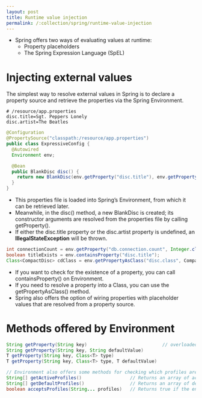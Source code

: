 ```yaml
---
layout: post
title: Runtime value injection
permalink: /:collection/spring/runtime-value-injection
---
```


- Spring offers two ways of evaluating values at runtime:
  -	Property placeholders
  -	The Spring Expression Language (SpEL)

# Injecting external values
The simplest way to resolve external values in Spring is to declare a property source and retrieve the properties via the Spring Environment.

```properties
# /resource/app.properties
disc.title=Sgt. Peppers Lonely 
disc.artist=The Beatles
```
```java
@Configuration
@PropertySource("classpath:/resource/app.properties")
public class ExpressiveConfig {
  @Autowired
  Environment env;

  @Bean
  public BlankDisc disc() {
    return new BlankDisc(env.getProperty("disc.title"), env.getProperty("disc.artist"));
  }
}
```
- This properties file is loaded into Spring’s Environment, from which it can be retrieved later.
- Meanwhile, in the disc() method, a new BlankDisc is created; its constructor arguments are resolved from the properties file by calling getProperty().
-	If either the disc.title property or the disc.artist property is undefined, an **IllegalStateException** will be thrown.

```java
int connectionCount = env.getProperty("db.connection.count", Integer.class, 30);
boolean titleExists = env.containsProperty("disc.title");
Class<CompactDisc> cdClass = env.getPropertyAsClass("disc.class", CompactDisc.class);
```
-	If you want to check for the existence of a property, you can call containsProperty() on Environment.
-	If you need to resolve a property into a Class, you can use the getPropertyAsClass() method.
-	Spring also offers the option of wiring properties with placeholder values that are resolved from a property source.

# Methods offered by Environment
```java
String getProperty(String key)                            // overloaded 4 ways
String getProperty(String key, String defaultValue)
T getProperty(String key, Class<T> type)
T getProperty(String key, Class<T> type, T defaultValue)

// Environment also offers some methods for checking which profiles are active
String[] getActiveProfiles()                  // Returns an array of active profile names
String[] getDefaultProfiles()                 // Returns an array of default profile names
boolean acceptsProfiles(String... profiles)   // Returns true if the environment supports the given profile(s)
```
